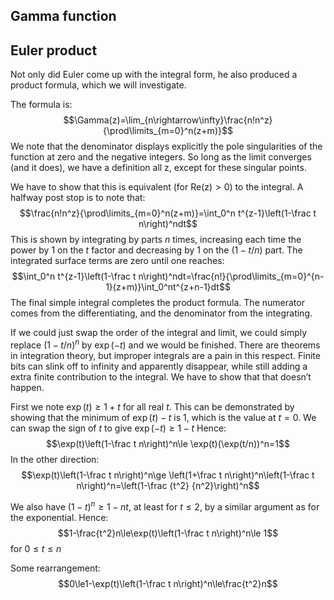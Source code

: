 <article>

# Gamma function

## Euler product

Not only did Euler come up with the integral form, he also produced a product formula, which we will investigate.

The formula is:
$$\Gamma(z)=\lim_{n\rightarrow\infty}\frac{n!n^z}{\prod\limits_{m=0}^n(z+m)}$$
We note that the denominator displays explicitly the pole singularities of the function at zero and the negative integers. So long as the limit converges (and it does), we have a definition all z, except for these singular points.

We have to show that this is equivalent (for $\mathrm{Re(z)}>0$) to the integral. A halfway post stop is to note that:
$$\frac{n!n^z}{\prod\limits_{m=0}^n(z+m)}=\int_0^n t^{z-1}\left(1-\frac t n\right)^ndt$$
This is shown by integrating by parts $n$ times, increasing each time the power by 1 on the $t$ factor and decreasing by 1 on the $(1-t/n)$ part. The integrated surface terms are zero until one reaches:
$$\int_0^n t^{z-1}\left(1-\frac t n\right)^ndt=\frac{n!}{\prod\limits_{m=0}^{n-1}(z+m)}\int_0^nt^{z+n-1}dt$$
The final simple integral completes the product formula. The numerator comes from the differentiating, and the denominator from the integrating.

If we could just swap the order of the integral and limit, we could simply replace $(1-t/n)^n$ by $\exp(-t)$ and we would be finished. There are theorems in integration theory, but improper integrals are a pain in this respect. Finite bits can slink off to infinity and apparently disappear, while still adding a extra finite contribution to the integral. We have to show that that doesn’t happen.

First we note $\exp(t)\ge 1+t$ for all real $t$. This can be demonstrated by showing that the minimum of $\exp(t)-t$ is 1, which is the value at $t=0$. We can swap the sign of $t$ to give $\exp(-t)\ge 1-t$ Hence:
$$\exp(t)\left(1-\frac t n\right)^n\le \exp(t)(\exp(t/n))^n=1$$
In the other direction:
$$\exp(t)\left(1-\frac t n\right)^n\ge \left(1+\frac t n\right)^n\left(1-\frac t n\right)^n=\left(1-\frac {t^2} {n^2}\right)^n$$

We also have $(1-t)^n\ge 1-nt$, at least for $t \le 2$, by a similar argument as for the exponential. Hence:
$$1-\frac{t^2}n\le\exp(t)\left(1-\frac t n\right)^n\le 1$$
for $0\le t\le n$

Some rearrangement:
$$0\le1-\exp(t)\left(1-\frac t n\right)^n\le\frac{t^2}n$$
</article>